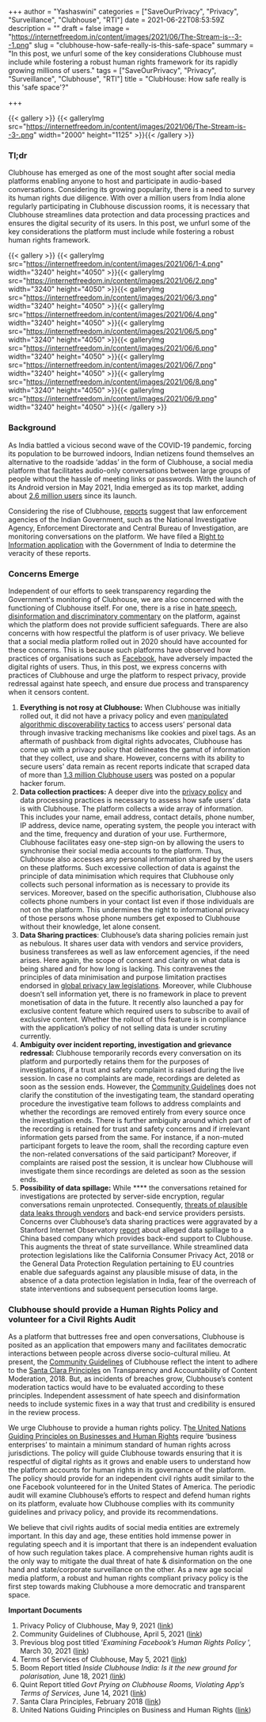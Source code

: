 +++
author = "Yashaswini"
categories = ["SaveOurPrivacy", "Privacy", "Surveillance", "Clubhouse", "RTI"]
date = 2021-06-22T08:53:59Z
description = ""
draft = false
image = "https://internetfreedom.in/content/images/2021/06/The-Stream-is--3--1.png"
slug = "clubhouse-how-safe-really-is-this-safe-space"
summary = "In this post, we unfurl some of the key considerations Clubhouse must include while fostering a robust human rights framework for its rapidly growing millions of users."
tags = ["SaveOurPrivacy", "Privacy", "Surveillance", "Clubhouse", "RTI"]
title = "ClubHouse: How safe really is this 'safe space'?"

+++


{{< gallery >}}
{{< galleryImg  src="https://internetfreedom.in/content/images/2021/06/The-Stream-is--3-.png" width="2000" height="1125" >}}{{< /gallery >}}

>>>> <form><script src="https://checkout.razorpay.com/v1/payment-button.js" data-payment_button_id="pl_HLkgeWGQLMuddp" async> </script> </form>

### Tl;dr

Clubhouse has emerged as one of the most sought after social media platforms enabling anyone to host and participate in audio-based conversations. Considering its growing popularity, there is a need to survey its human rights due diligence. With over a million users from India alone regularly participating in Clubhouse discussion rooms, it is necessary that Clubhouse streamlines data protection and data processing practices and ensures the digital security of its users. In this post, we unfurl some of the key considerations the platform must include while fostering a robust human rights framework.

{{< gallery >}}
{{< galleryImg  src="https://internetfreedom.in/content/images/2021/06/1-4.png" width="3240" height="4050" >}}{{< galleryImg  src="https://internetfreedom.in/content/images/2021/06/2.png" width="3240" height="4050" >}}{{< galleryImg  src="https://internetfreedom.in/content/images/2021/06/3.png" width="3240" height="4050" >}}{{< galleryImg  src="https://internetfreedom.in/content/images/2021/06/4.png" width="3240" height="4050" >}}{{< galleryImg  src="https://internetfreedom.in/content/images/2021/06/5.png" width="3240" height="4050" >}}{{< galleryImg  src="https://internetfreedom.in/content/images/2021/06/6.png" width="3240" height="4050" >}}{{< galleryImg  src="https://internetfreedom.in/content/images/2021/06/7.png" width="3240" height="4050" >}}{{< galleryImg  src="https://internetfreedom.in/content/images/2021/06/8.png" width="3240" height="4050" >}}{{< galleryImg  src="https://internetfreedom.in/content/images/2021/06/9.png" width="3240" height="4050" >}}{{< /gallery >}}

### Background

As India battled a vicious second wave of the COVID-19 pandemic, forcing its population to be burrowed indoors, Indian netizens found themselves an alternative to the roadside ‘addas’ in the form of Clubhouse, a social media platform that facilitates audio-only conversations between large groups of people without the hassle of meeting links or passwords. With the launch of its Android version in May 2021, India emerged as its top market, adding about [2.6 million users](https://www.moneycontrol.com/news/business/india-becomes-clubhouses-biggest-android-market-with-a-million-users-6976771.html) since its launch.

Considering the rise of Clubhouse, [reports](https://www.thequint.com/tech-and-auto/govt-prying-on-clubhouse-may-violate-apps-terms-of-services#read-more) suggest that law enforcement agencies of the Indian Government, such as the National Investigative Agency, Enforcement Directorate and Central Bureau of Investigation, are monitoring conversations on the platform. We have filed a [Right to Information application](https://drive.google.com/file/d/1A4EdPASVkdL30kvcAsimuyM47T4MU7n2/view?usp=sharing) with the Government of India to determine the veracity of these reports.

### Concerns Emerge

Independent of our efforts to seek transparency regarding the Government's monitoring of Clubhouse, we are also concerned with the functioning of Clubhouse itself. For one, there is a rise in [hate speech, disinformation and discriminatory commentary](https://www.boomlive.in/mediabuddhi/clubhouse-india-hate-misinformation-love-jihad-hindutva-muslim-christian-13576?infinitescroll=1) on the platform, against which the platform does not provide sufficient safeguards. There are also concerns with how respectful the platform is of user privacy. We believe that a social media platform rolled out in 2020 should have accounted for these concerns. This is because such platforms have observed how practices of organisations such as [Facebook](https://internetfreedom.in/facebook-human-rights-policy/), have adversely impacted the digital rights of users. Thus, in this post, we express concerns with practices of Clubhouse and urge the platform to respect privacy, provide redressal against hate speech, and ensure due process and transparency when it censors content.

1. **Everything is not rosy at Clubhouse:** When Clubhouse was initially rolled out, it did not have a privacy policy and even [manipulated algorithmic discoverability tactics](https://www.cigionline.org/articles/4-billion-app-doesnt-value-privacy-security-or-accessibility/) to access users’ personal data through invasive tracking mechanisms like cookies and pixel tags. As an aftermath of pushback from digital rights advocates, Clubhouse has come up with a privacy policy that delineates the gamut of information that they collect, use and share. However, concerns with its ability to secure users' data remain as recent reports indicate that scraped data of more than [1.3 million Clubhouse users](https://cybernews.com/security/clubhouse-data-leak-1-3-million-user-records-leaked-for-free-online/) was posted on a popular hacker forum.
2. **Data collection practices:** A deeper dive into the [privacy policy](https://www.notion.so/Privacy-Policy-cd4b415950204a46819478b31f6ce14f#4f1505ad8b5949b58227f086e4d2faf1) and data processing practices is necessary to assess how safe users’ data is with Clubhouse. The platform collects a wide array of information. This includes your name, email address, contact details, phone number, IP address, device name, operating system, the people you interact with and the time, frequency and duration of your use. Furthermore, Clubhouse facilitates easy one-step sign-on by allowing the users to synchronise their social media accounts to the platform. Thus, Clubhouse also accesses any personal information shared by the users on these platforms. Such excessive collection of data is against the principle of data minimisation which requires that Clubhouse only collects such personal information as is necessary to provide its services. Moreover, based on the specific authorisation, Clubhouse also collects phone numbers in your contact list even if those individuals are not on the platform. This undermines the right to informational privacy of those persons whose phone numbers get exposed to Clubhouse without their knowledge, let alone consent.
3. **Data Sharing practices**: Clubhouse’s data sharing policies remain just as nebulous. It shares user data with vendors and service providers, business transferees as well as law enforcement agencies, if the need arises. Here again, the scope of consent and clarity on what data is being shared and for how long is lacking. This contravenes the principles of data minimisation and purpose limitation practises endorsed in [global privacy law legislations](https://gdpr.eu/). Moreover, while Clubhouse doesn’t sell information yet, there is no framework in place to prevent monetisation of data in the future. It recently also launched a pay for exclusive content feature which required users to subscribe to avail of exclusive content. Whether the rollout of this feature is in compliance with the application’s policy of not selling data is under scrutiny currently.
4. **Ambiguity over incident reporting, investigation and grievance redressal:** Clubhouse temporarily records every conversation on its platform and purportedly retains them for the purposes of investigations, if a trust and safety complaint is raised during the live session. In case no complaints are made, recordings are deleted as soon as the session ends. However, the [Community Guidelines](https://www.notion.so/Community-Guidelines-461a6860abda41649e17c34dc1dd4b5f) does not clarify the constitution of the investigating team, the standard operating procedure the investigative team follows to address complaints and whether the recordings are removed entirely from every source once the investigation ends. There is further ambiguity around which part of the recording is retained for trust and safety concerns and if irrelevant information gets parsed from the same. For instance, if a non-muted participant forgets to leave the room, shall the recording capture even the non-related conversations of the said participant? Moreover, if complaints are raised post the session, it is unclear how Clubhouse will investigate them since recordings are deleted as soon as the session ends.
5. **Possibility of data spillage:** While **** the conversations retained for investigations are protected by server-side encryption, regular conversations remain unprotected. Consequently, [threats of plausible data leaks through vendors](https://www.wired.co.uk/article/clubhouse-app-privacy-security) and back-end service providers persists. Concerns over Clubhouse’s data sharing practices were aggravated by a Stanford Internet Observatory [report](https://www.wired.co.uk/article/clubhouse-app-privacy-security) about alleged data spillage to a China based company which provides back-end support to Clubhouse. This augments the threat of state surveillance. While streamlined data protection legislations like the California Consumer Privacy Act, 2018 or the General Data Protection Regulation pertaining to EU countries enable due safeguards against any plausible misuse of data, in the absence of a data protection legislation in India, fear of the overreach of state interventions and subsequent persecution looms large.

### Clubhouse should provide a Human Rights Policy and volunteer for a Civil Rights Audit

As a platform that buttresses free and open conversations, Clubhouse is posited as an application that empowers many and facilitates democratic interactions between people across diverse socio-cultural milieu. At present, the [Community Guidelines](https://www.notion.so/Community-Guidelines-461a6860abda41649e17c34dc1dd4b5f) of Clubhouse reflect the intent to adhere to the [Santa Clara Principles](https://santaclaraprinciples.org/) on Transparency and Accountability of Content Moderation, 2018. But, as incidents of breaches grow, Clubhouse’s content moderation tactics would have to be evaluated according to these principles. Independent assessment of hate speech and disinformation needs to include systemic fixes in a way that trust and credibility is ensured in the review process.

We urge Clubhouse to provide a human rights policy. T[he United Nations Guiding Principles on Businesses and Human Rights](https://www.ohchr.org/Documents/Publications/GuidingPrinciplesBusinessHR_EN.pdf) require ‘business enterprises’ to maintain a minimum standard of human rights across jurisdictions. The policy will guide Clubhouse towards ensuring that it is respectful of digital rights as it grows and enable users to understand how the platform accounts for human rights in its governance of the platform. The policy should provide for an independent civil rights audit similar to the one Facebook volunteered for in the United States of America. The periodic audit will examine Clubhouse’s efforts to respect and defend human rights on its platform, evaluate how Clubhouse complies with its community guidelines and privacy policy, and provide its recommendations.

We believe that civil rights audits of social media entities are extremely important. In this day and age, these entities hold immense power in regulating speech and it is important that there is an independent evaluation of how such regulation takes place. A comprehensive human rights audit is the only way to mitigate the dual threat of hate & disinformation on the one hand and state/corporate surveillance on the other. As a new age social media platform, a robust and human rights compliant privacy policy is the first step towards making Clubhouse a more democratic and transparent space.

**Important Documents**

1. Privacy Policy of Clubhouse, May 9, 2021 ([link](https://www.notion.so/Privacy-Policy-cd4b415950204a46819478b31f6ce14f#4f1505ad8b5949b58227f086e4d2faf1))
2. Community Guidelines of Clubhouse, April 5, 2021 ([link](https://www.notion.so/Community-Guidelines-461a6860abda41649e17c34dc1dd4b5f))
3. Previous blog post titled ‘_Examining Facebook’s Human Rights Policy_ ’, March 30, 2021 ([link](https://internetfreedom.in/facebook-human-rights-policy/))
4. Terms of Services of Clubhouse, May 5, 2021 ([link](https://www.notion.so/Terms-of-Service-cfbd1824d4704e1fa4a83f0312b8cf88))
5. Boom Report titled _Inside Clubhouse India: Is it the new ground for polarisation,_ June 18, 2021 [(link](https://www.boomlive.in/mediabuddhi/clubhouse-india-hate-misinformation-love-jihad-hindutva-muslim-christian-13576?infinitescroll=1))
6. Quint Report titled _Govt Prying on Clubhouse Rooms, Violating App’s Terms of Services,_ June 14, 2021 ([link](https://www.thequint.com/tech-and-auto/govt-prying-on-clubhouse-may-violate-apps-terms-of-services#read-more))
7. Santa Clara Principles, February 2018 ([link](https://santaclaraprinciples.org/))
8. United Nations Guiding Principles on Business and Human Rights ([link](https://www.ohchr.org/Documents/Publications/GuidingPrinciplesBusinessHR_EN.pdf))

> > > <form><script src="https://cdn.razorpay.com/static/widget/subscription-button.js" data-subscription_button_id="pl_HLk5qU1K35hmPH" data-button_theme="brand-color" async> </script> </form>




